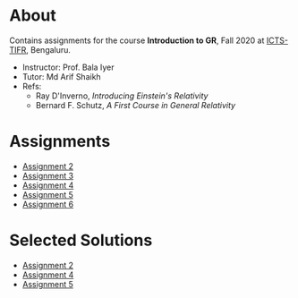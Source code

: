 # About
Contains assignments for the course <b>Introduction to GR</b>, Fall 2020 at [ICTS-TIFR](https://www.icts.res.in/), Bengaluru.<br>

- Instructor: Prof. Bala Iyer<br>
- Tutor: Md Arif Shaikh<br>
- Refs:
  - Ray D'Inverno, <em>Introducing Einstein's Relativity</em>
  - Bernard F. Schutz, <em>A First Course in General Relativity</em>

# Assignments
- [Assignment 2](./Assignment-2/Assignment_2_icts_igr_2020_fall.pdf)
- [Assignment 3](./Assignment-3/Assignment_3_icts_igr_2020_fall.pdf)
- [Assignment 4](./Assignment-4/Assignment_4_icts_igr_2020_fall.pdf)
- [Assignment 5](./Assignment-5/Assignment_5_icts_igr_2020_fall.pdf)
- [Assignment 6](./Assignment-6/Assignment_6_icts_igr_2020_fall.pdf)

# Selected Solutions
- [Assignment 2](./sol-assignment-2/Solution_assignment_2_icts_igr_2020_fall.pdf)
- [Assignment 4](./sol-assignment-4/Solution_assignment_4_icts_igr_2020_fall.pdf)
- [Assignment 5](./sol-assignment-5/Solution_assignment_5_icts_igr_2020_fall.pdf)
